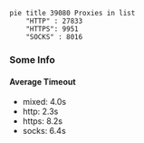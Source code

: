 
```mermaid
pie title 39080 Proxies in list
    "HTTP" : 27833
    "HTTPS": 9951
    "SOCKS" : 8016
```

### Some Info
#### Average Timeout

- mixed: 4.0s
- http: 2.3s
- https: 8.2s
- socks: 6.4s